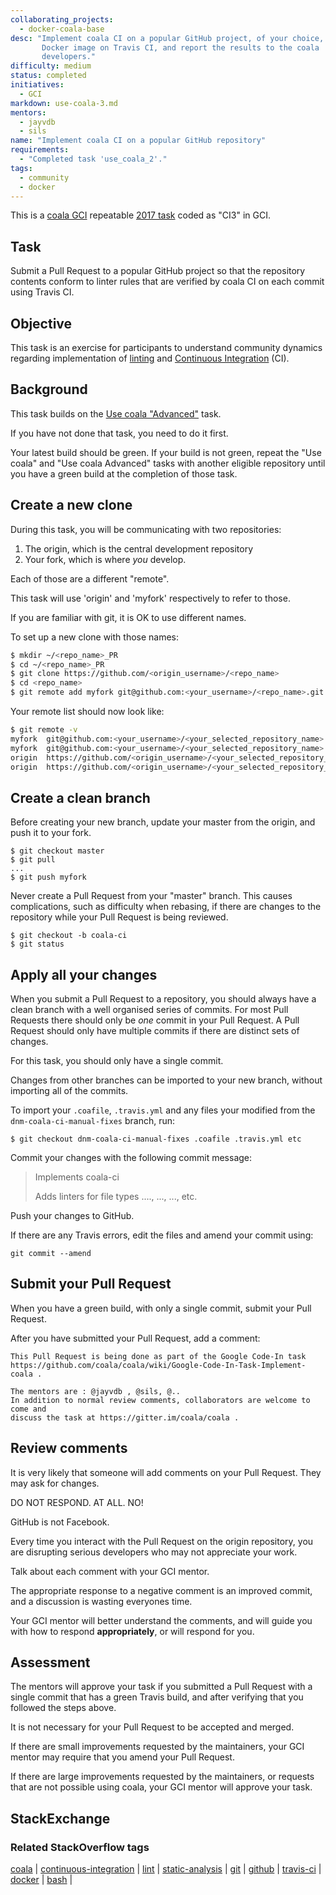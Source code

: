 ```yaml
---
collaborating_projects:
  - docker-coala-base
desc: "Implement coala CI on a popular GitHub project, of your choice, using a
       Docker image on Travis CI, and report the results to the coala
       developers."
difficulty: medium
status: completed
initiatives:
  - GCI
markdown: use-coala-3.md
mentors:
  - jayvdb
  - sils
name: "Implement coala CI on a popular GitHub repository"
requirements:
  - "Completed task 'use_coala_2'."
tags:
  - community
  - docker
---
```

This is a [coala GCI](https://github.com/coala/coala/wiki/Google-Code-In) repeatable
[2017 task](https://codein.withgoogle.com/dashboard/tasks/6236781315883008/)
coded as "CI3" in GCI.

## Task

Submit a Pull Request to a popular GitHub project so that the repository
contents conform to linter rules that are verified by coala CI on each
commit using Travis CI.

## Objective

This task is an exercise for participants to understand community
dynamics regarding implementation of
[linting](https://en.wikipedia.org/wiki/Lint_(software)) and
[Continuous Integration](https://en.wikipedia.org/wiki/Continuous_integration)
(CI).

## Background

This task builds on the
[Use coala "Advanced"](https://github.com/coala/coala/wiki/Google-Code-In-Task-Use-coala-Advanced)
task.

If you have not done that task, you need to do it first.

Your latest build should be green.
If your build is not green, repeat the "Use coala" and "Use coala Advanced" tasks
with another eligible repository until you have a green build at the completion of
those task.

## Create a new clone

During this task, you will be communicating with two repositories:

1. The origin, which is the central development repository
2. Your fork, which is where *you* develop.

Each of those are a different "remote".

This task will use 'origin' and 'myfork' respectively to refer to those.

If you are familiar with git, it is OK to use different names.

To set up a new clone with those names:

```bash
$ mkdir ~/<repo_name>_PR
$ cd ~/<repo_name>_PR
$ git clone https://github.com/<origin_username>/<repo_name>
$ cd <repo_name>
$ git remote add myfork git@github.com:<your_username>/<repo_name>.git
```

Your remote list should now look like:

```bash
$ git remote -v
myfork  git@github.com:<your_username>/<your_selected_repository_name>.git (fetch)
myfork  git@github.com:<your_username>/<your_selected_repository_name>.git (push)
origin  https://github.com/<origin_username>/<your_selected_repository_name> (fetch)
origin  https://github.com/<origin_username>/<your_selected_repository_name> (push)
```

## Create a clean branch

Before creating your new branch, update your master from the origin,
and push it to your fork.

```
$ git checkout master
$ git pull
...
$ git push myfork
```

Never create a Pull Request from your "master" branch.
This causes complications, such as difficulty when rebasing,
if there are changes to the repository while your
Pull Request is being reviewed.

```
$ git checkout -b coala-ci
$ git status
```

## Apply all your changes

When you submit a Pull Request to a repository, you should always have a
clean branch with a well organised series of commits.  For most Pull Requests
there should only be *one* commit in your Pull Request.  A Pull Request should
only have multiple commits if there are distinct sets of changes.

For this task, you should only have a single commit.

Changes from other branches can be imported to your new branch, without
importing all of the commits.

To import your `.coafile`, `.travis.yml` and any files your modified from
the `dnm-coala-ci-manual-fixes` branch, run:

```
$ git checkout dnm-coala-ci-manual-fixes .coafile .travis.yml etc
```

Commit your changes with the following commit message:

> Implements coala-ci
>
> Adds linters for file types ...., ..., ..., etc.

Push your changes to GitHub.

If there are any Travis errors, edit the files and amend your
commit using:

```
git commit --amend
```

## Submit your Pull Request

When you have a green build, with only a single commit, submit your Pull Request.

After you have submitted your Pull Request, add a comment:

```
This Pull Request is being done as part of the Google Code-In task https://github.com/coala/coala/wiki/Google-Code-In-Task-Implement-coala .

The mentors are : @jayvdb , @sils, @..
In addition to normal review comments, collaborators are welcome to come and
discuss the task at https://gitter.im/coala/coala .
```

## Review comments

It is very likely that someone will add comments on your Pull Request.
They may ask for changes.

DO NOT RESPOND.
AT ALL.
NO!

GitHub is not Facebook.

Every time you interact with the Pull Request on the origin repository,
you are disrupting serious developers who may not appreciate your work.

Talk about each comment with your GCI mentor.

The appropriate response to a negative comment is an improved commit,
and a discussion is wasting everyones time.

Your GCI mentor will better understand the comments, and will guide you
with how to respond **appropriately**, or will respond for you.

## Assessment

The mentors will approve your task if you submitted a Pull Request with a
single commit that has a green Travis build, and after verifying that
you followed the steps above.

It is not necessary for your Pull Request to be accepted and merged.

If there are small improvements requested by the maintainers, your GCI mentor
may require that you amend your Pull Request.

If there are large improvements requested by the maintainers, or
requests that are not possible using coala, your GCI mentor will
approve your task.

## StackExchange

### Related StackOverflow tags

[coala](http://stackoverflow.com/questions/tagged/coala) |
[continuous-integration](http://stackoverflow.com/questions/tagged/continuous-integration) |
[lint](http://stackoverflow.com/questions/tagged/lint) |
[static-analysis](http://stackoverflow.com/questions/tagged/static-analysis) |
[git](http://stackoverflow.com/questions/tagged/git) |
[github](http://stackoverflow.com/questions/tagged/github) |
[travis-ci](http://stackoverflow.com/questions/tagged/travis-ci) |
[docker](http://stackoverflow.com/questions/tagged/docker) |
[bash](http://stackoverflow.com/questions/tagged/bash) |

